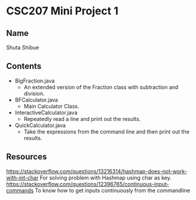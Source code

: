 # CSC207 Mini Project 1

## Name

Shuta Shibue

## Contents

- BigFraction.java
  - An extended version of the Fraction class with subtraction and division.
- BFCalculator.java
  - Main Calculator Class.
- InteractiveCalculator.java
  - Repeatedly read a line and print out the results.
- QuickCalculator.java
  - Take the expressions from the command line and then print out the results.

## Resources

<https://stackoverflow.com/questions/13216314/hashmap-does-not-work-with-int-char>
For solving problem with Hashmap using char as key.
<https://stackoverflow.com/questions/12396765/continuous-input-commands>
To know how to get inputs continuously from the commandline
